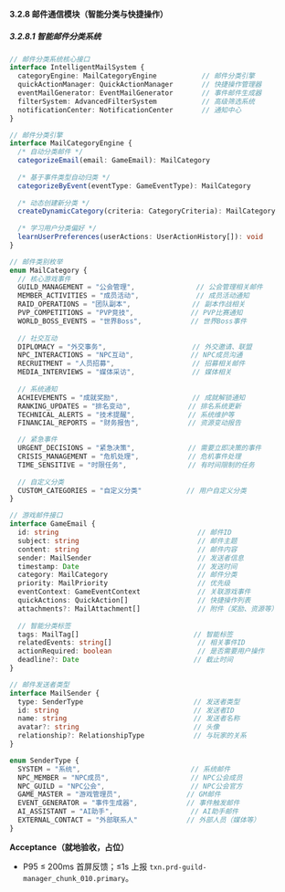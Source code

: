 ﻿---
PRD-ID: "PRD-GM-PRD-GUILD-MANAGER_CHUNK_010"
Title: "公会管理器PRD - 分片10"
Status: "Active"
Owner: "Product-Team"
Created: "2024-12-01T00:00:00Z"
Updated: "2025-08-22T00:00:00Z"
Version: "v1.2.0"
Priority: "High"
Risk: "Medium"
Depends-On:
  - "PRD-GM-BASE-ARCHITECTURE"
chunk: "10/24"
size: "8634 chars"
source: "PRD-Guild-Manager.md"
Arch-Refs: [CH01, CH03, CH04, CH05]
Test-Refs:
  - "tests/unit/guild-manager-chunk-010.spec.ts"
Monitors:
  - "txn.prd-guild-manager_chunk_010.primary"
SLO-Refs:
  - "UI_P95_100ms"
  - "EVENT_P95_50ms"
  - "CRASH_FREE_99.5"
ADRs: [ADR-0001, ADR-0002, ADR-0003, ADR-0004, ADR-0005, ADR-0006, ADR-0007, ADR-0008]
Release_Gates:
  Quality_Gate:
    enabled: true
    threshold: "unit_test_coverage >= 80%"
    blockingFailures:
      - "test_failures"
      - "coverage_below_threshold"
    windowHours: 24
  Security_Gate:
    enabled: true
    threshold: "security_scan_passed == true"
    blockingFailures:
      - "security_vulnerabilities"
      - "dependency_vulnerabilities"
    windowHours: 12
  Performance_Gate:
    enabled: true
    threshold: "p95_response_time <= 100ms"
    blockingFailures:
      - "performance_regression"
      - "memory_leaks"
    windowHours: 6
  Acceptance_Gate:
    enabled: true
    threshold: "acceptance_criteria_met >= 95%"
    blockingFailures:
      - "acceptance_test_failures"
      - "user_story_incomplete"
    windowHours: 48
  API_Contract_Gate:
    enabled: true
    threshold: "api_contract_compliance >= 100%"
    blockingFailures:
      - "contract_violations"
      - "breaking_changes"
    windowHours: 12
  Sentry_Release_Health_Gate:
    enabled: true
    threshold: "crash_free_users >= 99.5% AND crash_free_sessions >= 99.9%"
    blockingFailures:
      - "crash_free_threshold_violation"
      - "insufficient_adoption_data" 
      - "release_health_regression"
    windowHours: 24
    params:
      sloRef: "CRASH_FREE_99.5"
      thresholds:
        crashFreeUsers: 99.5
        crashFreeSessions: 99.9
        minAdoptionPercent: 25
        durationHours: 24

Security_Policies:
  permissions:
    read:
      - "guild-member"
      - "guild-officer"
      - "guild-master"
    write:
      - "guild-officer"
      - "guild-master"
    admin:
      - "guild-master"
      - "system-admin"
  cspNotes: "Electron CSP: default-src 'self'; script-src 'self'; object-src 'none'; base-uri 'self'; connect-src 'self' https://api.${PRODUCT_DOMAIN}; style-src 'self' 'nonce-${NONCE_PLACEHOLDER}'; img-src 'self' data: https: ; font-src 'self'"
Traceability_Matrix:
  requirementTags:
    - "guild-management"
    - "user-experience"
    - "performance"
  acceptance:
    functional: "功能需求100%实现"
    performance: "性能指标达到SLO要求"
    security: "安全要求完全满足"
    usability: "用户体验达到设计标准"
  evidence:
    implementation: "源代码实现"
    testing: "自动化测试覆盖"
    documentation: "技术文档完备"
    validation: "用户验收确认"
---

#### 3.2.8 邮件通信模块（智能分类与快捷操作）

##### 3.2.8.1 智能邮件分类系统

```typescript
// 邮件分类系统核心接口
interface IntelligentMailSystem {
  categoryEngine: MailCategoryEngine           // 邮件分类引擎
  quickActionManager: QuickActionManager       // 快捷操作管理器
  eventMailGenerator: EventMailGenerator       // 事件邮件生成器
  filterSystem: AdvancedFilterSystem           // 高级筛选系统
  notificationCenter: NotificationCenter       // 通知中心
}

// 邮件分类引擎
interface MailCategoryEngine {
  /* 自动分类邮件 */
  categorizeEmail(email: GameEmail): MailCategory
  
  /* 基于事件类型自动归类 */
  categorizeByEvent(eventType: GameEventType): MailCategory
  
  /* 动态创建新分类 */
  createDynamicCategory(criteria: CategoryCriteria): MailCategory
  
  /* 学习用户分类偏好 */
  learnUserPreferences(userActions: UserActionHistory[]): void
}

// 邮件类别枚举
enum MailCategory {
  // 核心游戏事件
  GUILD_MANAGEMENT = "公会管理",               // 公会管理相关邮件
  MEMBER_ACTIVITIES = "成员活动",              // 成员活动通知
  RAID_OPERATIONS = "团队副本",               // 副本作战相关
  PVP_COMPETITIONS = "PVP竞技",              // PVP比赛通知
  WORLD_BOSS_EVENTS = "世界Boss",            // 世界Boss事件
  
  // 社交互动
  DIPLOMACY = "外交事务",                     // 外交邀请、联盟
  NPC_INTERACTIONS = "NPC互动",              // NPC成员沟通
  RECRUITMENT = "人员招募",                   // 招募相关邮件
  MEDIA_INTERVIEWS = "媒体采访",              // 媒体相关
  
  // 系统通知
  ACHIEVEMENTS = "成就奖励",                  // 成就解锁通知
  RANKING_UPDATES = "排名变动",              // 排名系统更新
  TECHNICAL_ALERTS = "技术提醒",             // 系统维护等
  FINANCIAL_REPORTS = "财务报告",            // 资源变动报告

  // 紧急事件
  URGENT_DECISIONS = "紧急决策",             // 需要立即决策的事件
  CRISIS_MANAGEMENT = "危机处理",            // 危机事件处理
  TIME_SENSITIVE = "时限任务",               // 有时间限制的任务
  
  // 自定义分类
  CUSTOM_CATEGORIES = "自定义分类"           // 用户自定义分类
}

// 游戏邮件接口
interface GameEmail {
  id: string                                  // 邮件ID
  subject: string                             // 邮件主题
  content: string                             // 邮件内容
  sender: MailSender                          // 发送者信息
  timestamp: Date                             // 发送时间
  category: MailCategory                      // 邮件分类
  priority: MailPriority                      // 优先级
  eventContext: GameEventContext              // 关联游戏事件
  quickActions: QuickAction[]                 // 快捷操作列表
  attachments?: MailAttachment[]              // 附件（奖励、资源等）
  
  // 智能分类标签
  tags: MailTag[]                            // 智能标签
  relatedEvents: string[]                     // 相关事件ID
  actionRequired: boolean                     // 是否需要用户操作
  deadline?: Date                            // 截止时间
}

// 邮件发送者类型
interface MailSender {
  type: SenderType                           // 发送者类型
  id: string                                 // 发送者ID
  name: string                               // 发送者名称
  avatar?: string                            // 头像
  relationship?: RelationshipType            // 与玩家的关系
}

enum SenderType {
  SYSTEM = "系统",                           // 系统邮件
  NPC_MEMBER = "NPC成员",                    // NPC公会成员
  NPC_GUILD = "NPC公会",                     // NPC公会官方
  GAME_MASTER = "游戏管理员",                // GM邮件
  EVENT_GENERATOR = "事件生成器",            // 事件触发邮件
  AI_ASSISTANT = "AI助手",                   // AI助手邮件
  EXTERNAL_CONTACT = "外部联系人"            // 外部人员（媒体等）
}
```

**Acceptance（就地验收，占位）**
- P95 ≤ 200ms 首屏反馈；≤1s 上报 `txn.prd-guild-manager_chunk_010.primary`。